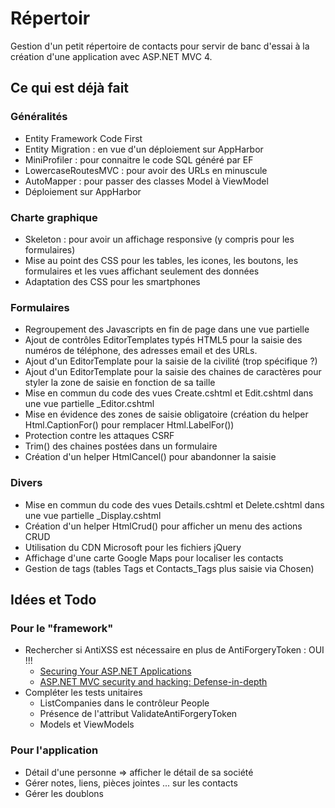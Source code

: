 # Répertoir

Gestion d'un petit répertoire de contacts pour servir de banc d'essai
à la création d'une application avec ASP.NET MVC 4.


## Ce qui est déjà fait

### Généralités

* Entity Framework Code First
* Entity Migration : en vue d'un déploiement sur AppHarbor
* MiniProfiler : pour connaitre le code SQL généré par EF
* LowercaseRoutesMVC : pour avoir des URLs en minuscule
* AutoMapper : pour passer des classes Model à ViewModel
* Déploiement sur AppHarbor

### Charte graphique

* Skeleton : pour avoir un affichage responsive (y compris pour les formulaires)
* Mise au point des CSS pour les tables, les icones, les boutons, les formulaires
  et les vues affichant seulement des données
* Adaptation des CSS pour les smartphones

### Formulaires

* Regroupement des Javascripts en fin de page dans une vue partielle
* Ajout de contrôles EditorTemplates typés HTML5 pour la saisie des numéros de
  téléphone, des adresses email et des URLs.
* Ajout d'un EditorTemplate pour la saisie de la civilité (trop spécifique ?)
* Ajout d'un EditorTemplate pour la saisie des chaines de caractères pour styler
  la zone de saisie en fonction de sa taille
* Mise en commun du code des vues Create.cshtml et Edit.cshtml dans une vue
  partielle _Editor.cshtml
* Mise en évidence des zones de saisie obligatoire (création du helper
  Html.CaptionFor() pour remplacer Html.LabelFor())
* Protection contre les attaques CSRF
* Trim() des chaines postées dans un formulaire
* Création d'un helper HtmlCancel() pour abandonner la saisie

### Divers

* Mise en commun du code des vues Details.cshtml et Delete.cshtml dans une vue
  partielle _Display.cshtml
* Création d'un helper HtmlCrud() pour afficher un menu des actions CRUD
* Utilisation du CDN Microsoft pour les fichiers jQuery
* Affichage d'une carte Google Maps pour localiser les contacts
* Gestion de tags (tables Tags et Contacts_Tags plus saisie via Chosen)


## Idées et Todo

### Pour le "framework"

* Rechercher si AntiXSS est nécessaire en plus de AntiForgeryToken : OUI !!!
  * [Securing Your ASP.NET Applications](http://msdn.microsoft.com/en-us/magazine/hh708755.aspx)
  * [ASP.NET MVC security and hacking: Defense-in-depth](https://sites.google.com/site/muazkh/asp-net-mvc-security-and-hacking-defense-in-depth)
* Compléter les tests unitaires
  * ListCompanies dans le contrôleur People
  * Présence de l'attribut ValidateAntiForgeryToken
  * Models et ViewModels


### Pour l'application

* Détail d'une personne => afficher le détail de sa société
* Gérer notes, liens, pièces jointes ... sur les contacts
* Gérer les doublons
